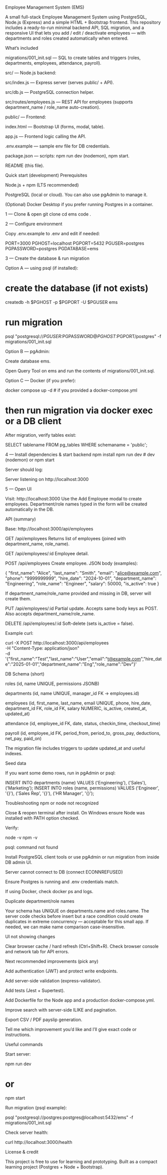 Employee Management System (EMS)

A small full-stack Employee Management System using PostgreSQL, Node.js (Express) and a simple HTML + Bootstrap frontend.
This repository includes a ready-to-run minimal backend API, SQL migration, and a responsive UI that lets you add / edit / deactivate employees — with departments and roles created automatically when entered.

What’s included

migrations/001_init.sql — SQL to create tables and triggers (roles, departments, employees, attendance, payroll).

src/ — Node.js backend:

src/index.js — Express server (serves public/ + API).

src/db.js — PostgreSQL connection helper.

src/routes/employees.js — REST API for employees (supports department_name / role_name auto-creation).

public/ — Frontend:

index.html — Bootstrap UI (forms, modal, table).

app.js — Frontend logic calling the API.

.env.example — sample env file for DB credentials.

package.json — scripts: npm run dev (nodemon), npm start.

README (this file).

Quick start (development)
Prerequisites

Node.js + npm (LTS recommended)

PostgreSQL (local or cloud). You can also use pgAdmin to manage it.

(Optional) Docker Desktop if you prefer running Postgres in a container.

1 — Clone & open
git clone <repo-url>
cd ems
code .

2 — Configure environment

Copy .env.example to .env and edit if needed:

PORT=3000
PGHOST=localhost
PGPORT=5432
PGUSER=postgres
PGPASSWORD=postgres
PGDATABASE=ems

3 — Create the database & run migration

Option A — using psql (if installed):

# create the database (if not exists)
createdb -h $PGHOST -p $PGPORT -U $PGUSER ems

# run migration
psql "postgresql://$PGUSER:$PGPASSWORD@$PGHOST:$PGPORT/postgres" -f migrations/001_init.sql


Option B — pgAdmin:

Create database ems.

Open Query Tool on ems and run the contents of migrations/001_init.sql.

Option C — Docker (if you prefer):

docker compose up -d   # if you provided a docker-compose.yml
# then run migration via docker exec or a DB client


After migration, verify tables exist:

SELECT tablename FROM pg_tables WHERE schemaname = 'public';

4 — Install dependencies & start backend
npm install
npm run dev     # dev (nodemon) or npm start


Server should log:

Server listening on http://localhost:3000

5 — Open UI

Visit: http://localhost:3000
Use the Add Employee modal to create employees. Department/role names typed in the form will be created automatically in the DB.

API (summary)

Base: http://localhost:3000/api/employees

GET /api/employees
Returns list of employees (joined with department_name, role_name).

GET /api/employees/:id
Employee detail.

POST /api/employees
Create employee. JSON body (examples):

{
  "first_name": "Alice",
  "last_name": "Smith",
  "email": "alice@example.com",
  "phone": "9999999999",
  "hire_date": "2024-10-01",
  "department_name": "Engineering",
  "role_name": "Engineer",
  "salary": 50000,
  "is_active": true
}


If department_name/role_name provided and missing in DB, server will create them.

PUT /api/employees/:id
Partial update. Accepts same body keys as POST. Also accepts department_name/role_name.

DELETE /api/employees/:id
Soft-delete (sets is_active = false).

Example curl:

curl -X POST http://localhost:3000/api/employees \
  -H "Content-Type: application/json" \
  -d '{"first_name":"Test","last_name":"User","email":"t@example.com","hire_date":"2025-01-01","department_name":"Eng","role_name":"Dev"}'

DB Schema (short)

roles (id, name UNIQUE, permissions JSONB)

departments (id, name UNIQUE, manager_id FK -> employees.id)

employees (id, first_name, last_name, email UNIQUE, phone, hire_date, department_id FK, role_id FK, salary NUMERIC, is_active, created_at, updated_at)

attendance (id, employee_id FK, date, status, checkin_time, checkout_time)

payroll (id, employee_id FK, period_from, period_to, gross_pay, deductions, net_pay, paid_on)

The migration file includes triggers to update updated_at and useful indexes.

Seed data

If you want some demo rows, run in pgAdmin or psql:

INSERT INTO departments (name) VALUES ('Engineering'), ('Sales'), ('Marketing');
INSERT INTO roles (name, permissions) VALUES ('Engineer', '{}'), ('Sales Rep', '{}'), ('HR Manager', '{}');

Troubleshooting
npm or node not recognized

Close & reopen terminal after install. On Windows ensure Node was installed with PATH option checked.

Verify:

node -v
npm -v

psql: command not found

Install PostgreSQL client tools or use pgAdmin or run migration from inside DB admin UI.

Server cannot connect to DB (connect ECONNREFUSED)

Ensure Postgres is running and .env credentials match.

If using Docker, check docker ps and logs.

Duplicate department/role names

Your schema has UNIQUE on departments.name and roles.name. The server code checks before insert but a race condition could create duplicates in extreme concurrency — acceptable for this small app. If needed, we can make name comparison case-insensitive.

UI not showing changes

Clear browser cache / hard refresh (Ctrl+Shift+R). Check browser console and network tab for API errors.

Next recommended improvements (pick any)

Add authentication (JWT) and protect write endpoints.

Add server-side validation (express-validator).

Add tests (Jest + Supertest).

Add Dockerfile for the Node app and a production docker-compose.yml.

Improve search with server-side ILIKE and pagination.

Export CSV / PDF payslip generation.

Tell me which improvement you’d like and I’ll give exact code or instructions.

Useful commands

Start server:

npm run dev
# or
npm start


Run migration (psql example):

psql "postgresql://postgres:postgres@localhost:5432/ems" -f migrations/001_init.sql


Check server health:

curl http://localhost:3000/health

License & credit

This project is free to use for learning and prototyping. Built as a compact learning project (Postgres + Node + Bootstrap).
